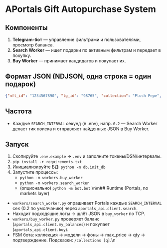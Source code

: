 # APortals Gift Autopurchase System

## Компоненты
1. **Telegram-бот** — управление фильтрами и пользователями, просмотр баланса.
2. **Search Worker** — ищет подарки по активным фильтрам и передает в покупку.
3. **Buy Worker** — принимает кандидатов и покупает их.

## Формат JSON (NDJSON, одна строка = один подарок)
```json
{"nft_id": "1234567890", "tg_id": "98765", "collection": "Plush Pepe", "price": 3.2, "filter_id": 12}
```

## Частота
- Каждые `SEARCH_INTERVAL` секунд (в .env), напр. `0.2` — Search Worker делает тик поиска и отправляет найденные JSON в Buy Worker.

## Запуск
1. Скопируйте `.env.example` → `.env` и заполните токены/DSN/интервалы.
2. `pip install -r requirements.txt`
3. Инициализируйте БД: `python -m db.init_db`
4. Запустите процессы:
    - `python -m workers.buy_worker`
    - `python -m workers.search_worker`
    - (опционально) `python -m bot.bot`
\n\n## Runtime (Portals, no markets layer)
- `workers/search_worker.py` опрашивает Portals каждые `SEARCH_INTERVAL` сек (0.2 по умолчанию) через `aportals_api.client.search`.
- Находит подходящие лоты → шлёт JSON в `buy_worker` по TCP.
- `workers/buy_worker.py` проверяет баланс (`aportals_api.client.my_balances`) и покупает (`aportals_api.client.buy`).
- FSM бота: коллекция → модели → фоны → max_price → qty → подтверждение. Подсказки: `/collections [q]`.\n